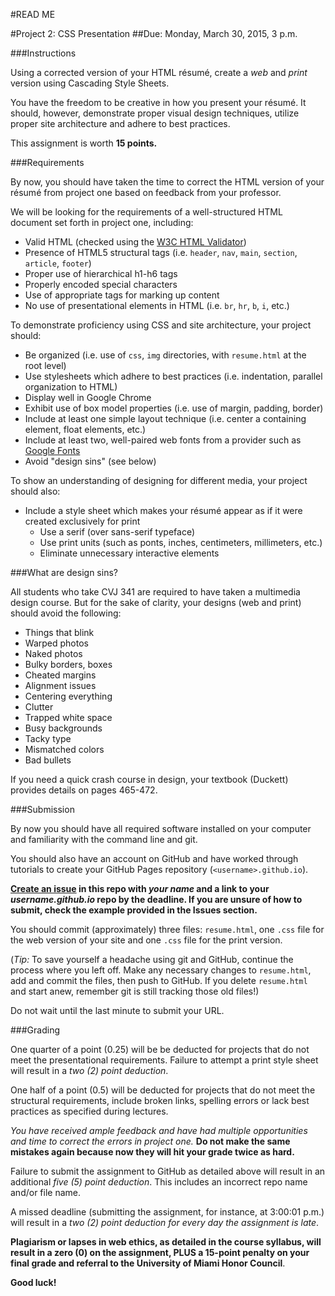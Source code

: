 #READ ME

#Project 2: CSS Presentation
##Due: Monday, March 30, 2015, 3 p.m.

###Instructions

Using a corrected version of your HTML résumé, create a *web* and *print* version using Cascading Style Sheets.

You have the freedom to be creative in how you present your résumé. It should, however, demonstrate proper visual design techniques, utilize proper site architecture and adhere to best practices.

This assignment is worth **15 points.**


###Requirements

By now, you should have taken the time to correct the HTML version of your résumé from project one based on feedback from your professor.

We will be looking for the requirements of a well-structured HTML document set forth in project one, including:

- Valid HTML (checked using the [W3C HTML Validator](http://validator.w3.org/))
- Presence of HTML5 structural tags (i.e. `header`, `nav`, `main`, `section`, `article`, `footer`)
- Proper use of hierarchical h1-h6 tags
- Properly encoded special characters
- Use of appropriate tags for marking up content
- No use of presentational elements in HTML (i.e. `br`, `hr`, `b`, `i`, etc.)

To demonstrate proficiency using CSS and site architecture, your project should:

- Be organized (i.e. use of `css`, `img` directories, with `resume.html` at the root level)
- Use stylesheets which adhere to best practices (i.e. indentation, parallel organization to HTML)
- Display well in Google Chrome
- Exhibit use of box model properties (i.e. use of margin, padding, border)
- Include at least one simple layout technique (i.e. center a containing element, float elements, etc.)
- Include at least two, well-paired web fonts from a provider such as [Google Fonts](https://www.google.com/fonts)
- Avoid "design sins" (see below)

To show an understanding of designing for different media, your project should also:

- Include a style sheet which makes your résumé appear as if it were created exclusively for print
  - Use a serif (over sans-serif typeface)
  - Use print units (such as ponts, inches, centimeters, millimeters, etc.)
  - Eliminate unnecessary interactive elements


###What are design sins?

All students who take CVJ 341 are required to have taken a multimedia design course. But for the sake of clarity, your designs (web and print) should avoid the following:

- Things that blink
- Warped photos
- Naked photos
- Bulky borders, boxes
- Cheated margins
- Alignment issues
- Centering everything
- Clutter
- Trapped white space
- Busy backgrounds
- Tacky type
- Mismatched colors
- Bad bullets

If you need a quick crash course in design, your textbook (Duckett) provides details on pages 465-472.


###Submission

By now you should have all required software installed on your computer and familiarity with the command line and git.

You should also have an account on GitHub and have worked through tutorials to create your GitHub Pages repository (`<username>.github.io`).

**[Create an issue](https://github.com/um-cvj-341-spring-2015/project-presentation/issues) in this repo with *your name* and a link to your *username.github.io* repo by the deadline. If you are unsure of how to submit, check the example provided in the Issues section.**

You should commit (approximately) three files: `resume.html`, one `.css` file for the web version of your site and one `.css` file for the print version.

(*Tip:* To save yourself a headache using git and GitHub, continue the process where you left off. Make any necessary changes to `resume.html`, add and commit the files, then push to GitHub. If you delete `resume.html` and start anew, remember git is still tracking those old files!)

Do not wait until the last minute to submit your URL.


###Grading

One quarter of a point (0.25) will be be deducted for projects that do not meet the presentational requirements. Failure to attempt a print style sheet will result in a *two (2) point deduction*.

One half of a point (0.5) will be deducted for projects that do not meet the structural requirements, include broken links, spelling errors or lack best practices as specified during lectures.

*You have received ample feedback and have had multiple opportunities and time to correct the errors in project one.* **Do not make the same mistakes again because now they will hit your grade twice as hard.**

Failure to submit the assignment to GitHub as detailed above will result in an additional *five (5) point deduction*. This includes an incorrect repo name and/or file name.

A missed deadline (submitting the assignment, for instance, at 3:00:01 p.m.) will result in a *two (2) point deduction for every day the assignment is late*.

**Plagiarism or lapses in web ethics, as detailed in the course syllabus, will result in a zero (0) on the assignment, PLUS a 15-point penalty on your final grade and referral to the University of Miami Honor Council**.

**Good luck!**
